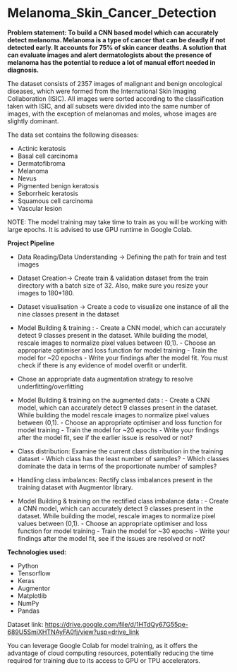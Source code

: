 # Melanoma_Skin_Cancer_Detection

**Problem statement: To build a CNN based model which can accurately detect melanoma. Melanoma is a type of cancer that can be deadly if not detected early. It accounts for 75% of skin cancer deaths. A solution that can evaluate images and alert dermatologists about the presence of melanoma has the potential to reduce a lot of manual effort needed in diagnosis.**

The dataset consists of 2357 images of malignant and benign oncological diseases, which were formed from the International Skin Imaging Collaboration (ISIC). All images were sorted according to the classification taken with ISIC, and all subsets were divided into the same number of images, with the exception of melanomas and moles, whose images are slightly dominant.

The data set contains the following diseases:

- Actinic keratosis
- Basal cell carcinoma
- Dermatofibroma
- Melanoma
- Nevus
- Pigmented benign keratosis
- Seborrheic keratosis
- Squamous cell carcinoma
- Vascular lesion

NOTE: The model training may take time to train as you will be working with large epochs. It is advised to use GPU runtime in Google Colab.
 
**Project Pipeline**
- Data Reading/Data Understanding → Defining the path for train and test images 
- Dataset Creation→ Create train & validation dataset from the train directory with a batch size of 32. Also, make sure you resize your images to 180*180.
- Dataset visualisation → Create a code to visualize one instance of all the nine classes present in the dataset
  
- Model Building & training : 
      - Create a CNN model, which can accurately detect 9 classes present in the dataset. While building the model, rescale images to normalize pixel values between (0,1).
      - Choose an appropriate optimiser and loss function for model training
      - Train the model for ~20 epochs
      - Write your findings after the model fit. You must check if there is any evidence of model overfit or underfit.
- Chose an appropriate data augmentation strategy to resolve underfitting/overfitting

- Model Building & training on the augmented data :
      - Create a CNN model, which can accurately detect 9 classes present in the dataset. While building the model rescale images to normalize pixel values between (0,1).
      - Choose an appropriate optimiser and loss function for model training
      - Train the model for ~20 epochs
      - Write your findings after the model fit, see if the earlier issue is resolved or not?

- Class distribution: Examine the current class distribution in the training dataset
      - Which class has the least number of samples?
      - Which classes dominate the data in terms of the proportionate number of samples?

- Handling class imbalances: Rectify class imbalances present in the training dataset with Augmentor library.
- Model Building & training on the rectified class imbalance data :
      - Create a CNN model, which can accurately detect 9 classes present in the dataset. While building the model, rescale images to normalize pixel values between (0,1).
      - Choose an appropriate optimiser and loss function for model training
      - Train the model for ~30 epochs
      - Write your findings after the model fit, see if the issues are resolved or not?

**Technologies used:**
- Python
- Tensorflow
- Keras
- Augmentor
- Matplotlib
- NumPy
- Pandas

Dataset link: https://drive.google.com/file/d/1HTdQy67G55pe-689U5SmiXHTNAyFA0fj/view?usp=drive_link

You can leverage Google Colab for model training, as it offers the advantage of cloud computing resources, potentially reducing the time required for training due to its access to GPU or TPU accelerators.
